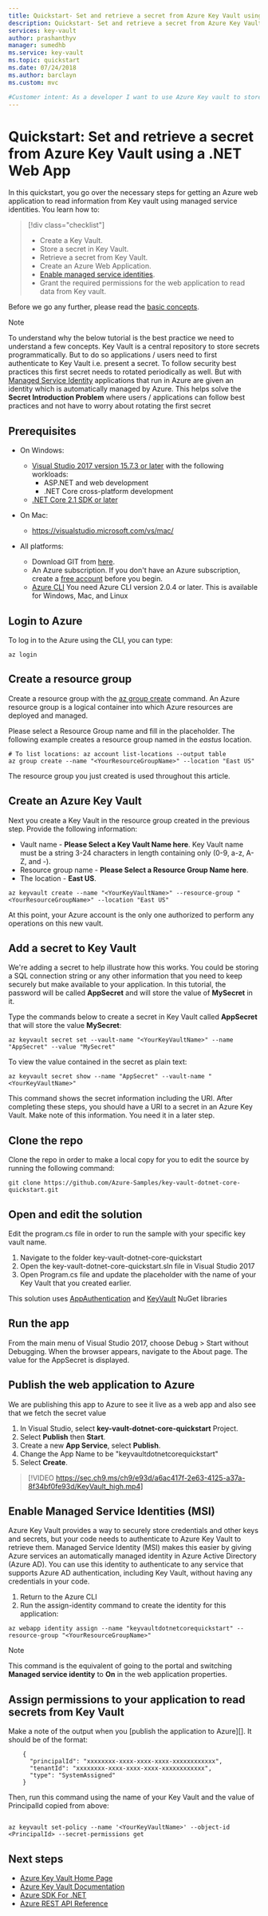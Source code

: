 ```yaml
---
title: Quickstart- Set and retrieve a secret from Azure Key Vault using a Node Web App | Microsoft Docs
description: Quickstart- Set and retrieve a secret from Azure Key Vault using a Node Web App 
services: key-vault
author: prashanthyv
manager: sumedhb
ms.service: key-vault
ms.topic: quickstart
ms.date: 07/24/2018
ms.author: barclayn
ms.custom: mvc

#Customer intent: As a developer I want to use Azure Key vault to store secrets for my app, so that they are kept secure.
---
```


# Quickstart: Set and retrieve a secret from Azure Key Vault using a .NET Web App

In this quickstart, you go over the necessary steps for getting an Azure web application to read information from Key vault using managed service identities. You learn how to:

> [!div class="checklist"]
> * Create a Key Vault.
> * Store a secret in Key Vault.
> * Retrieve a secret from Key Vault.
> * Create an Azure Web Application.
> * [Enable managed service identities](../active-directory/managed-service-identity/overview.md).
> * Grant the required permissions for the web application to read data from Key vault.

Before we go any further, please read the [basic concepts](key-vault-whatis.md#basic-concepts).

>[!NOTE]
To understand why the below tutorial is the best practice we need to understand a few concepts. Key Vault is a central repository to store secrets programmatically. But to do so applications / users need to first authenticate to Key Vault i.e. present a secret. To follow security best practices this first secret needs to rotated periodically as well. But with [Managed Service Identity](../active-directory/managed-service-identity/overview.md) applications that run in Azure are given an identity which is automatically managed by Azure. This helps solve the **Secret Introduction Problem** where users / applications can follow best practices and not have to worry about rotating the first secret

## Prerequisites

* On Windows:
  * [Visual Studio 2017 version 15.7.3 or later](https://www.microsoft.com/net/download/windows) with the following workloads:
    * ASP.NET and web development
    * .NET Core cross-platform development
  * [.NET Core 2.1 SDK or later](https://www.microsoft.com/net/download/windows)

* On Mac:
  * https://visualstudio.microsoft.com/vs/mac/

* All platforms:
  * Download GIT from [here](https://git-scm.com/downloads).
  * An Azure subscription. If you don't have an Azure subscription, create a [free account](https://azure.microsoft.com/free/?WT.mc_id=A261C142F) before you begin.
  * [Azure CLI](https://docs.microsoft.com/cli/azure/install-azure-cli?view=azure-cli-latest) You need Azure CLI version 2.0.4 or later. This is available for Windows, Mac, and Linux

## Login to Azure

   To log in to the Azure using the CLI, you can type:

```azurecli
az login
```

## Create a resource group

Create a resource group with the [az group create](/cli/azure/group#az-group-create) command. An Azure resource group is a logical container into which Azure resources are deployed and managed.

Please select a Resource Group name and fill in the placeholder.
The following example creates a resource group named *<YourResourceGroupName>* in the *eastus* location.

```azurecli
# To list locations: az account list-locations --output table
az group create --name "<YourResourceGroupName>" --location "East US"
```

The resource group you just created is used throughout this article.

## Create an Azure Key Vault

Next you create a Key Vault in the resource group created in the previous step. Provide the following information:

* Vault name - **Please Select a Key Vault Name here**. Key Vault name must be a string 3-24 characters in length containing only (0-9, a-z, A-Z, and -).
* Resource group name - **Please Select a Resource Group Name here**.
* The location - **East US**.

```azurecli
az keyvault create --name "<YourKeyVaultName>" --resource-group "<YourResourceGroupName>" --location "East US"
```

At this point, your Azure account is the only one authorized to perform any operations on this new vault.

## Add a secret to Key Vault

We're adding a secret to help illustrate how this works. You could be storing a SQL connection string or any other information that you need to keep securely but make available to your application. In this tutorial, the password will be called **AppSecret** and will store the value of **MySecret** in it.

Type the commands below to create a secret in Key Vault called **AppSecret** that will store the value **MySecret**:

```azurecli
az keyvault secret set --vault-name "<YourKeyVaultName>" --name "AppSecret" --value "MySecret"
```

To view the value contained in the secret as plain text:

```azurecli
az keyvault secret show --name "AppSecret" --vault-name "<YourKeyVaultName>"
```

This command shows the secret information including the URI. After completing these steps, you should have a URI to a secret in an Azure Key Vault. Make note of this information. You need it in a later step.

## Clone the repo

Clone the repo in order to make a local copy for you to edit the source by running the following command:

```
git clone https://github.com/Azure-Samples/key-vault-dotnet-core-quickstart.git
```

## Open and edit the solution

Edit the program.cs file in order to run the sample with your specific key vault name.

1. Navigate to the folder key-vault-dotnet-core-quickstart
2. Open the key-vault-dotnet-core-quickstart.sln file in Visual Studio 2017
3. Open Program.cs file and update the placeholder <YourKeyVaultName> with the name of your Key Vault that you created earlier.

This solution uses [AppAuthentication](https://www.nuget.org/packages/Microsoft.Azure.Services.AppAuthentication) and [KeyVault](https://www.nuget.org/packages/Microsoft.Azure.KeyVault) NuGet libraries

## Run the app

From the main menu of Visual Studio 2017, choose Debug > Start without Debugging. When the browser appears, navigate to the About page. The value for the AppSecret is displayed.

## Publish the web application to Azure

We are publishing this app to Azure to see it live as a web app and also see that we fetch the secret value

1. In Visual Studio, select **key-vault-dotnet-core-quickstart** Project.
2. Select **Publish** then **Start**.
3. Create a new **App Service**, select **Publish**.
4. Change the App Name to be "keyvaultdotnetcorequickstart"
5. Select **Create**.

>[!VIDEO https://sec.ch9.ms/ch9/e93d/a6ac417f-2e63-4125-a37a-8f34bf0fe93d/KeyVault_high.mp4]

## Enable Managed Service Identities (MSI)

Azure Key Vault provides a way to securely store credentials and other keys and secrets, but your code needs to authenticate to Azure Key Vault to retrieve them. Managed Service Identity (MSI) makes this easier by giving Azure services an automatically managed identity in Azure Active Directory (Azure AD). You can use this identity to authenticate to any service that supports Azure AD authentication, including Key Vault, without having any credentials in your code.

1. Return to the Azure CLI
2. Run the assign-identity command to create the identity for this application:

```azurecli
az webapp identity assign --name "keyvaultdotnetcorequickstart" --resource-group "<YourResourceGroupName>"
```

>[!NOTE]
>This command is the equivalent of going to the portal and switching **Managed service identity** to **On** in the web application properties.

## Assign permissions to your application to read secrets from Key Vault

Make a note of the output when you [publish the application to Azure][]. It should be of the format:
        
        {
          "principalId": "xxxxxxxx-xxxx-xxxx-xxxx-xxxxxxxxxxxx",
          "tenantId": "xxxxxxxx-xxxx-xxxx-xxxx-xxxxxxxxxxxx",
          "type": "SystemAssigned"
        }
        
Then, run this command using the name of your Key Vault and the value of PrincipalId copied from above:

```azurecli

az keyvault set-policy --name '<YourKeyVaultName>' --object-id <PrincipalId> --secret-permissions get

```

## Next steps

* [Azure Key Vault Home Page](https://azure.microsoft.com/services/key-vault/)
* [Azure Key Vault Documentation](https://docs.microsoft.com/azure/key-vault/)
* [Azure SDK For .NET](https://github.com/Azure/azure-sdk-for-net)
* [Azure REST API Reference](https://docs.microsoft.com/rest/api/keyvault/)
